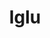 ---
layout: page
group: analytics
sub_group: foundation
title: Iglu
shortened-link: Iglu
description: Iglu is a machine-readable schema repository
weight: 4
---
